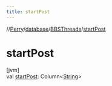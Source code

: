 ```yaml
---
title: startPost
---
```

//[Perry](../../../index.html)/[database](../index.html)/[BBSThreads](index.html)/[startPost](start-post.html)



# startPost



[jvm]\
val [startPost](start-post.html): Column<[String](https://kotlinlang.org/api/latest/jvm/stdlib/kotlin/-string/index.html)>




